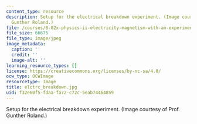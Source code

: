 ```yaml
---
content_type: resource
description: Setup for the electrical breakdown experiment. (Image courtesy of Prof.
  Gunther Roland.)
file: /courses/8-02x-physics-ii-electricity-magnetism-with-an-experimental-focus-spring-2005/f32e60f5fdaafa72c72c5eab74464859_elctrc_breakdown.jpg
file_size: 66675
file_type: image/jpeg
image_metadata:
  caption: ''
  credit: ''
  image-alt: ''
learning_resource_types: []
license: https://creativecommons.org/licenses/by-nc-sa/4.0/
ocw_type: OCWImage
resourcetype: Image
title: elctrc_breakdown.jpg
uid: f32e60f5-fdaa-fa72-c72c-5eab74464859
---
```

Setup for the electrical breakdown experiment. (Image courtesy of Prof. Gunther Roland.)